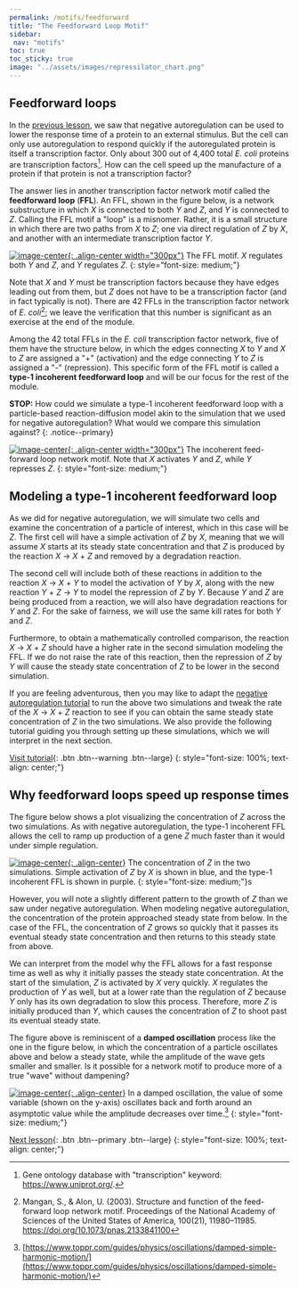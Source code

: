 ```yaml
---
permalink: /motifs/feedforward
title: "The Feedforward Loop Motif"
sidebar:
 nav: "motifs"
toc: true
toc_sticky: true
image: "../assets/images/repressilator_chart.png"
---
```


## Feedforward loops

In the [previous lesson](nar), we saw that negative autoregulation can be used to lower the response time of a protein to an external stimulus. But the cell can only use autoregulation to respond quickly if the autoregulated protein is itself a transcription factor. Only about 300 out of 4,400 total *E. coli* proteins are transcription factors[^tfNumber]. How can the cell speed up the manufacture of a protein if that protein is not a transcription factor?

The answer lies in another transcription factor network motif called the **feedforward loop** (**FFL**). An FFL, shown in the figure below, is a network substructure in which *X* is connected to both *Y* and *Z*, and *Y* is connected to *Z*. Calling the FFL motif a "loop" is a misnomer. Rather, it is a small structure in which there are two paths from *X* to *Z*; one via direct regulation of *Z* by *X*, and another with an intermediate transcription factor *Y*.

[![image-center](../assets/images/600px/feed-forward_loop.png){: .align-center width="300px"}](../assets/images/feed-forward_loop.png)
The FFL motif. *X* regulates both *Y* and *Z*, and *Y* regulates *Z*.
{: style="font-size: medium;"}

Note that *X* and *Y* must be transcription factors because they have edges leading out from them, but *Z* does not have to be a transcription factor (and in fact typically is not). There are 42 FFLs in the transcription factor network of *E. coli*[^ffl]; we leave the verification that this number is significant as an exercise at the end of the module.

Among the 42 total FFLs in the *E. coli* transcription factor network, five of them have the structure below, in which the edges connecting *X* to *Y* and *X* to *Z* are assigned a "+" (activation) and the edge connecting *Y* to *Z* is assigned a "-" (repression). This specific form of the FFL motif is  called a **type-1 incoherent feedforward loop** and will be our focus for the rest of the module.

**STOP:** How could we simulate a type-1 incoherent feedforward loop with a particle-based reaction-diffusion model akin to the simulation that we used for negative autoregulation? What would we compare this simulation against?
{: .notice--primary}

[![image-center](../assets/images/600px/type-1_incoherent_feed-forward_loop.png){: .align-center width="300px"}](../assets/images/type-1_incoherent_feed-forward_loop.png)
The incoherent feed-forward loop network motif. Note that *X* activates *Y* and *Z*, while *Y* represses *Z*.
{: style="font-size: medium;"}

## Modeling a type-1 incoherent feedforward loop

As we did for negative autoregulation, we will simulate two cells and examine the concentration of a particle of interest, which in this case will be *Z*. The first cell will have a simple activation of *Z* by *X*, meaning that we will assume *X* starts at its steady state concentration and that *Z* is produced by the reaction *X* → *X* + *Z* and removed by a degradation reaction.

The second cell will include both of these reactions in addition to the reaction *X* → *X* + *Y* to model the activation of *Y* by *X*, along with the new reaction *Y* + *Z* → *Y* to model the repression of *Z* by *Y*. Because *Y* and *Z* are being produced from a reaction, we will also have degradation reactions for *Y* and *Z*. For the sake of fairness, we will use the same kill rates for both *Y* and *Z*.

Furthermore, to obtain a mathematically controlled comparison, the reaction *X* → *X* + *Z* should have a higher rate in the second simulation modeling the FFL. If we do not raise the rate of this reaction, then the repression of *Z* by *Y* will cause the steady state concentration of *Z* to be lower in the second simulation.

If you are feeling adventurous, then you may like to adapt the [negative autoregulation tutorial](tutorial_nar) to run the above two simulations and tweak the rate of the *X* → *X* + *Z* reaction to see if you can obtain the same steady state concentration of *Z* in the two simulations. We also provide the following tutorial guiding you through setting up these simulations, which we will interpret in the next section.

[Visit tutorial](tutorial_feed){: .btn .btn--warning .btn--large}
{: style="font-size: 100%; text-align: center;"}

## Why feedforward loops speed up response times

The figure below shows a plot visualizing the concentration of *Z* across the two simulations. As with negative autoregulation, the type-1 incoherent FFL allows the cell to ramp up production of a gene *Z* much faster than it would under simple regulation.

[![image-center](../assets/images/600px/ffl_chart_2.png){: .align-center}](../assets/images/ffl_chart_2.png)
The concentration of *Z* in the two simulations. Simple activation of *Z* by *X* is shown in blue, and the type-1 incoherent FFL is shown in purple.
{: style="font-size: medium;"}s

However, you will note a slightly different pattern to the growth of *Z* than we saw under negative autoregulation. When modeling negative autoregulation, the concentration of the protein approached steady state from below. In the case of the FFL, the concentration of *Z* grows so quickly that it passes its eventual steady state concentration and then returns to this steady state from above.

We can interpret from the model why the FFL allows for a fast response time as well as why it initially passes the steady state concentration. At the start of the simulation, *Z* is activated by *X* very quickly. *X* regulates the production of *Y* as well, but at a lower rate than the regulation of *Z* because *Y* only has its own degradation to slow this process. Therefore, more *Z* is initially produced than *Y*, which causes the concentration of *Z* to shoot past its eventual steady state.


The figure above is reminiscent of a **damped oscillation** process like the one in the figure below, in which the concentration of a particle oscillates above and below a steady state, while the amplitude of the wave gets smaller and smaller. Is it possible for a network motif to produce more of a true "wave" without dampening?

[![image-center](../assets/images/600px/damped_oscillator.png){: .align-center}](../assets/images/damped_oscillator.png)
In a damped oscillation, the value of some variable (shown on the y-axis) oscillates back and forth around an asymptotic value while the amplitude decreases over time.[^dampedOscillator]
{: style="font-size: medium;"}

[Next lesson](oscillators){: .btn .btn--primary .btn--large}
{: style="font-size: 100%; text-align: center;"}

[^dampedOscillator]: [https://www.toppr.com/guides/physics/oscillations/damped-simple-harmonic-motion/](https://www.toppr.com/guides/physics/oscillations/damped-simple-harmonic-motion/)

[^tfNumber]: Gene ontology database with "transcription" keyword: https://www.uniprot.org/.

[^ffl]: Mangan, S., & Alon, U. (2003). Structure and function of the feed-forward loop network motif. Proceedings of the National Academy of Sciences of the United States of America, 100(21), 11980–11985. https://doi.org/10.1073/pnas.2133841100
